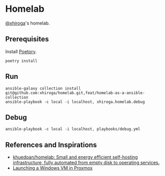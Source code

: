 # Homelab

[@xhiroga](https://github.com/xhiroga)'s homelab.


## Prerequisites

Install [Poetory](https://python-poetry.org/).

```shell
poetry install
```

## Run

```shell
ansible-galaxy collection install git@github.com:xhiroga/homelab.git,feat/homelab-as-a-ansible-collection
ansible-playbook -c local -i localhost, xhiroga.homelab.debug
```

## Debug

```shell
ansible-playbook -c local -i localhost, playbooks/debug.yml
```





## References and Inspirations

- [khuedoan/homelab: Small and energy efficient self\-hosting infrastructure, fully automated from empty disk to operating services\.](https://github.com/khuedoan/homelab)
- [Launching a Windows VM in Proxmox](https://www.youtube.com/watch?v=eyNlGAzf-L4)
